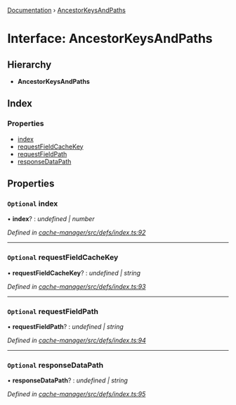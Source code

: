 [Documentation](../README.md) › [AncestorKeysAndPaths](ancestorkeysandpaths.md)

# Interface: AncestorKeysAndPaths

## Hierarchy

* **AncestorKeysAndPaths**

## Index

### Properties

* [index](ancestorkeysandpaths.md#optional-index)
* [requestFieldCacheKey](ancestorkeysandpaths.md#optional-requestfieldcachekey)
* [requestFieldPath](ancestorkeysandpaths.md#optional-requestfieldpath)
* [responseDataPath](ancestorkeysandpaths.md#optional-responsedatapath)

## Properties

### `Optional` index

• **index**? : *undefined | number*

*Defined in [cache-manager/src/defs/index.ts:92](https://github.com/badbatch/graphql-box/blob/1c5407ab/packages/cache-manager/src/defs/index.ts#L92)*

___

### `Optional` requestFieldCacheKey

• **requestFieldCacheKey**? : *undefined | string*

*Defined in [cache-manager/src/defs/index.ts:93](https://github.com/badbatch/graphql-box/blob/1c5407ab/packages/cache-manager/src/defs/index.ts#L93)*

___

### `Optional` requestFieldPath

• **requestFieldPath**? : *undefined | string*

*Defined in [cache-manager/src/defs/index.ts:94](https://github.com/badbatch/graphql-box/blob/1c5407ab/packages/cache-manager/src/defs/index.ts#L94)*

___

### `Optional` responseDataPath

• **responseDataPath**? : *undefined | string*

*Defined in [cache-manager/src/defs/index.ts:95](https://github.com/badbatch/graphql-box/blob/1c5407ab/packages/cache-manager/src/defs/index.ts#L95)*
